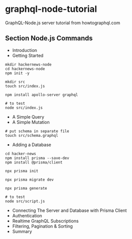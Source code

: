 # graphql-node-tutorial
GraphQL-Node.js server tutorial from howtographql.com


## Section Node.js Commands

- Introduction
- Getting Started
```shell
mkdir hackernews-node
cd hackernews-node
npm init -y

mkdir src
touch src/index.js

npm install apollo-server graphql

# to test
node src/index.js
```
- A Simple Query
- A Simple Mutation
```shell
# put schema in separate file
touch src/schema.graphql
```
- Adding a Database
```shell
cd hacker-news
npm install prisma --save-dev
npm install @prisma/client

npx prisma init

npx prisma migrate dev

npx prisma generate

# to test
node src/script.js
```
- Connecting The Server and Database with Prisma Client
- Authentication
- Realtime GraphQL Subscriptions
- Filtering, Pagination & Sorting
- Summary
